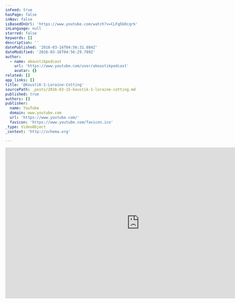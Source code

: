 ```yaml
---
inFeed: true
hasPage: false
inNav: false
isBasedOnUrl: 'https://www.youtube.com/watch?v=CLFq5bOcqrk'
inLanguage: null
starred: false
keywords: []
description: ''
datePublished: '2016-03-16T04:56:31.884Z'
dateModified: '2016-03-16T04:56:29.789Z'
author:
  - name: akoustikpodcast
    url: 'https://www.youtube.com/user/akoustikpodcast'
    avatar: {}
related: []
app_links: []
title: '@KoustiK-1-Loraine-Cotting'
sourcePath: _posts/2016-03-15-koustik-1-loraine-cotting.md
published: true
authors: []
publisher:
  name: YouTube
  domain: www.youtube.com
  url: 'https://www.youtube.com/'
  favicon: 'https://www.youtube.com/favicon.ico'
_type: VideoObject
_context: 'http://schema.org'

---
```

<iframe src="https://cdn.embedly.com/widgets/media.html?src=https%3A%2F%2Fwww.youtube.com%2Fembed%2FCLFq5bOcqrk%3Ffeature%3Doembed&amp;url=https%3A%2F%2Fwww.youtube.com%2Fwatch%3Fv%3DCLFq5bOcqrk&amp;image=https%3A%2F%2Fi.ytimg.com%2Fvi%2FCLFq5bOcqrk%2Fhqdefault.jpg&amp;key=b7d04c9b404c499eba89ee7072e1c4f7&amp;type=text%2Fhtml&amp;schema=youtube" width="854" height="480" scrolling="no" frameborder="0" allowfullscreen="allowfullscreen" style=""></iframe>